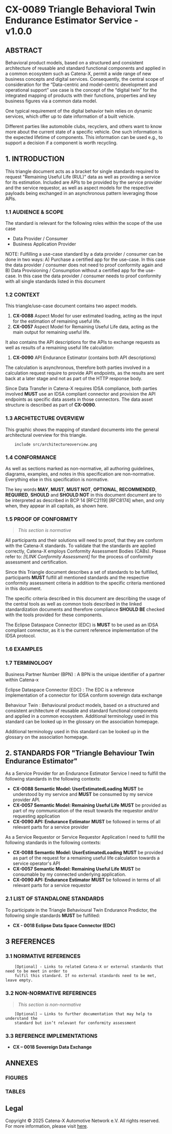 # CX-0089 Triangle Behavioral Twin Endurance Estimator Service - v1.0.0

## ABSTRACT

Behavioral product models, based on a structured and consistent architecture of reusable and standard functional components and applied in a common ecosystem such as Catena-X, permit a wide range of new business concepts and digital services. Consequently, the central scope of consideration for the “Data-centric and model-centric development and operational support” use case is the concept of the “digital twin” for the integrated mapping of products with their functions, properties and key business figures via a common data model.

One typical requirement of the digital behavior twin relies on dynamic services, which offer up to date information of a built vehicle.

Different parties like automobile clubs, recyclers, and others want to know more about the current state of a specific vehicle. One such information is the expected lifetime of components. This information can be used e.g., to support a decision if a component is worth recycling.

## 1. INTRODUCTION

This triangle document acts as a bracket for single standards required to request "Remaining Useful Life (RUL)" data as well as providing a service for its estimation. Included are APIs to be provided by the service provider and the service requestor, as well as aspect models for the respective payloads being exchanged in an asynchronous pattern leveraging those APIs.

### 1.1 AUDIENCE & SCOPE

The standard is relevant for the following roles within the scope of the use case

- Data Provider / Consumer
- Business Application Provider

NOTE: Fulfilling a use-case standard by a data provider / consumer can be done in two ways: A) Purchase a certified app for the use-case. In this case the data provider / consumer does not need to proof conformity again and B) Data Provisioning / Consumption without a certified app for the use-case. In this case the data provider / consumer needs to proof conformity with all single standards listed in this document

### 1.2 CONTEXT

This triangle/use-case document contains two aspect models.

1. **CX-0088** Aspect Model for user estimated loading, acting as the input for the estimation of remaining useful life.
2. **CX-0057** Aspect Model for Remaining Useful Life data, acting as the main output for remaining useful life.

It also contains the API descriptions for the APIs to exchange requests as well as results of a remaining useful life calculation:

1. **CX-0090** API Endurance Estimator (contains both API descriptions)

The calculation is asynchronous, therefore both parties involved in a calculation request require to provide API endpoints, as the results are sent back at a later stage and not as part of the HTTP response body.

Since Data Transfer in Catena-X requires IDSA compliance, both parties involved **MUST** use an IDSA compliant connector and provision the API endpoints as specific data assets in those connectors. The data asset structure is described as part of **CX-0090**.

### 1.3 ARCHITECTURE OVERVIEW

This graphic shows the mapping of standard documents into the general architectural overview for this triangle.

```text
    include src/architectureoverview.png
```

### 1.4 CONFORMANCE

As well as sections marked as non-normative, all authoring guidelines, diagrams, examples, and notes
in this specification are non-normative. Everything else in this specification is normative.

The key words **MAY**, **MUST**, **MUST NOT**, **OPTIONAL**, **RECOMMENDED**, **REQUIRED**, **SHOULD**
and **SHOULD NOT** in this document document are to be interpreted as described in BCP 14 [RFC2119] [RFC8174]
when, and only when, they appear in all capitals, as shown here.

### 1.5 PROOF OF CONFORMITY

> *This section is normative*

All participants and their solutions will need to proof, that they are conform with the Catena-X standards.
To validate that the standards are applied correctly, Catena-X employs Conformity Assessment Bodies (CABs).
Please refer to: *[!LINK Conformity Assessment]* for the process of conformity assessment and certification.

Since this Triangle document describes a set of standards to be fulfilled, participants **MUST** fulfill all mentioned standards and the respective conformity assessment criteria in addition to the specific criteria mentioned in this document.

The specific criteria described in this document are describing the usage of the central tools as well as common tools described in the linked standardization documents and therefore compliance **SHOULD BE** checked with the tools provided for these components.

The Eclipse Dataspace Connector (EDC) is **MUST** to be used as an IDSA compliant connector, as it is the current reference implementation of the IDSA protocol.

### 1.6 EXAMPLES

### 1.7 TERMINOLOGY

Business Partner Number (BPN)
: A BPN is the unique identifier of a partner within Catena-x

Eclipse Dataspace Connector (EDC)
: The EDC is a reference implementation of a connector for IDSA conform sovereign data exchange

Behaviour Twin
: Behavioural product models, based on a structured and consistent architecture of reusable and standard functional components and applied in a common ecosystem. Additional terminology used in this standard can be looked up in the glossary on the association homepage.

Additional terminology used in this standard can be looked up in the glossary on the association homepage.

## 2. STANDARDS FOR "Triangle Behaviour Twin Endurance Estimator"

As a Service Provider for an Endurance Estimator Service I need to fulfill the following standards in the following contexts:

- **CX-0088 Semantic Model: UserEstimatedLoading** **MUST** be understood by my service and **MUST** be consumed by my service provider API.
- **CX-0057 Semantic Model: Remaining Useful Life** **MUST** be provided as part of my communication of the result towards the requestor and/or requesting application
- **CX-0090 API: Endurance Estimator** **MUST** be followed in terms of all relevant parts for a service provider

As a Service Requestor or Service Requestor Application I need to fulfill the following standards in the following contexts:

- **CX-0088 Semantic Model: UserEstimatedLoading** **MUST** be provided as part of the request for a remaining useful life calculation towards a service operator's API
- **CX-0057 Semantic Model: Remaining Useful Life** **MUST** be consumable by my connected underlying application.
- **CX-0090 API: Endurance Estimator** **MUST** be followed in terms of all relevant parts for a service requestor

### 2.1 LIST OF STANDALONE STANDARDS

To participate in the Triangle Behavioural Twin Endurance Predictor, the following single standards **MUST** be fulfilled:

- **CX - 0018 Eclipse Data Space Connector (EDC)**

## 3 REFERENCES

### 3.1 NORMATIVE REFERENCES

```text
    [Optional] - Links to related Catena-X or external standards that need to be meet in order to
    fulfil this standard. If no external standards need to be met, leave empty.
```

### 3.2 NON-NORMATIVE REFERENCES

> *This section is non-normative*

```text
    [Optional] – Links to further documentation that may help to understand the 
    standard but isn’t relevant for conformity assessment
```

### 3.3 REFERENCE IMPLEMENTATIONS

- **CX – 0018 Sovereign Data Exchange**
  
## ANNEXES

### FIGURES

### TABLES

## Legal

Copyright © 2025 Catena-X Automotive Network e.V. All rights reserved. For more information, please visit [here](/copyright).
